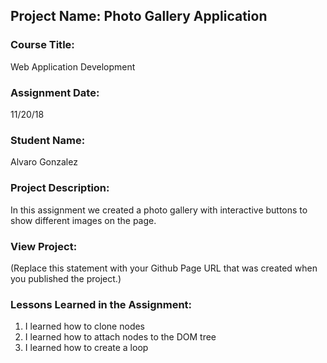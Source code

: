 ## Project Name:  Photo Gallery Application

### Course Title:
Web Application Development

### Assignment Date:  
11/20/18

### Student Name:  
Alvaro Gonzalez

### Project Description:
In this assignment we created a photo gallery with interactive buttons to show different images on the page.

### View Project:
(Replace this statement with your Github Page URL that was created when you 
 published the project.)

### Lessons Learned in the Assignment:
1. I learned how to clone nodes
2. I learned how to attach nodes to the DOM tree
3. I learned how to create a loop

